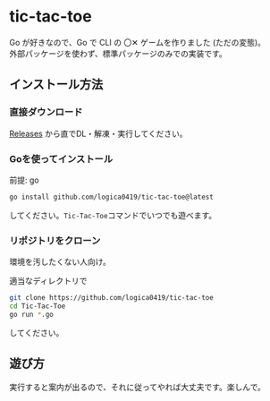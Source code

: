 # tic-tac-toe

Go が好きなので、Go で CLI の 〇✕ ゲームを作りました (ただの変態)。  
外部パッケージを使わず、標準パッケージのみでの実装です。

## インストール方法

### 直接ダウンロード

[Releases](https://github.com/logica0419/tic-tac-toe/releases) から直でDL・解凍・実行してください。

### Goを使ってインストール

前提: go

```sh
go install github.com/logica0419/tic-tac-toe@latest
```

してください。`Tic-Tac-Toe`コマンドでいつでも遊べます。

### リポジトリをクローン

環境を汚したくない人向け。

適当なディレクトリで

```sh
git clone https://github.com/logica0419/tic-tac-toe
cd Tic-Tac-Toe
go run *.go
```

してください。  

## 遊び方

実行すると案内が出るので、それに従ってやれば大丈夫です。楽しんで。
